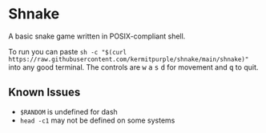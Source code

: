 # Shnake

A basic snake game written in POSIX-compliant shell.

To run you can paste `sh -c "$(curl https://raw.githubusercontent.com/kermitpurple/shnake/main/shnake)"` into any good terminal.
The controls are
<kbd>w</kbd>
<kbd>a</kbd>
<kbd>s</kbd>
<kbd>d</kbd>
for movement and
<kbd>q</kbd>
to quit.

## Known Issues

- `$RANDOM` is undefined for dash
- `head -c1` may not be defined on some systems
